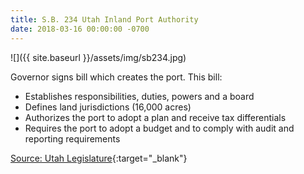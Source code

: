 ```yaml
---
title: S.B. 234 Utah Inland Port Authority 
date: 2018-03-16 00:00:00 -0700
---
```


![]({{ site.baseurl }}/assets/img/sb234.jpg)

Governor signs bill which creates the port. This bill:
- Establishes responsibilities, duties, powers and a board
- Defines land jurisdictions (16,000 acres)
- Authorizes the port to adopt a plan and receive tax differentials
- Requires the port to adopt a budget and to comply with audit and reporting requirements 

[Source: Utah Legislature](https://le.utah.gov/~2018/bills/static/SB0234.html){:target="_blank"}